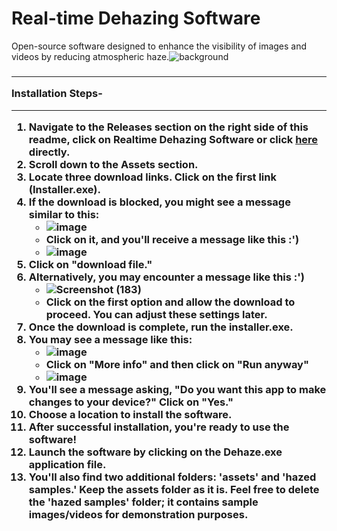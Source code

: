# Real-time Dehazing Software
Open-source software designed to enhance the visibility of images and videos by reducing atmospheric haze.![background](https://github.com/chhaviGupta986/Dehazing-Software/assets/94625954/e5c90aaf-4a9c-4fc4-95bc-54f84f554e43)<h3>
_________________________________________________________________________________________________________________________
**Installation Steps-** 
_________________________________________________________________________________________________________________________
   1) Navigate to the Releases section on the right side of this readme, click on Realtime Dehazing Software or click [here](https://github.com/chhaviGupta986/Dehazing-Software/releases/tag/v1.0.0) directly.
   2) Scroll down to the Assets section.
   3) Locate three download links. Click on the first link (Installer.exe).
   4) If the download is blocked, you might see a message similar to this:
      - <a>![image](https://github.com/chhaviGupta986/Dehazing-Software/assets/94625954/2bd975cd-17b4-4b49-bd56-c40ac9392ae6) </a>
      - Click on it, and you'll receive a message like this :')
      - <a>![image](https://github.com/chhaviGupta986/Dehazing-Software/assets/94625954/d96a558a-efaa-4db4-8a38-615a2286c7a5)</a>
   5) Click on "download file."
   6) Alternatively, you may encounter a message like this :')
      - <a>![Screenshot (183)](https://github.com/chhaviGupta986/Dehazing-Software/assets/94625954/460424bb-5694-493b-8cb8-20ed1b74aca0)</a>
      - Click on the first option and allow the download to proceed. You can adjust these settings later.
   7) Once the download is complete, run the installer.exe.
   8) You may see a message like this:
      - <a>![image](https://github.com/chhaviGupta986/Dehazing-Software/assets/94625954/43927637-bae9-45f4-b100-1debfca6e8aa)</a>
      - Click on "More info" and then click on "Run anyway"
      - <a>![image](https://github.com/chhaviGupta986/Dehazing-Software/assets/94625954/0b2d242e-6342-4e89-82ec-3f7d005cb327)</a>
   9) You'll see a message asking, "Do you want this app to make changes to your device?" Click on "Yes."
   10) Choose a location to install the software.
   11) After successful installation, you're ready to use the software!
   12) Launch the software by clicking on the Dehaze.exe application file.
   13) You'll also find two additional folders: 'assets' and 'hazed samples.' Keep the assets folder as it is. Feel free to delete the 'hazed samples' folder; it contains sample images/videos for demonstration purposes.</h3>
       
  
